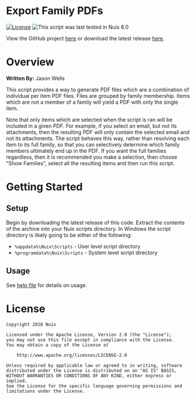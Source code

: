 Export Family PDFs
==================

[![License](https://img.shields.io/badge/License-Apache%202.0-blue.svg)](http://www.apache.org/licenses/LICENSE-2.0) ![This script was last tested in Nuix 8.0](https://img.shields.io/badge/Script%20Tested%20in%20Nuix-8.0-green.svg)

View the GitHub project [here](https://github.com/Nuix/Export-Family-PDFs) or download the latest release [here](https://github.com/Nuix/Export-Family-PDFs/releases).

# Overview

**Written By:** Jason Wells

This script provides a way to generate PDF files which are a combination of individual per item PDF files. Files are grouped by family membership. Items which are not a member of a family will yield a PDF with only the single item.

Note that only items which are selected when the script is ran will be included in a given PDF.  For example, if you select an email, but not its attachments, then the resulting PDF will only contain the selected email and not its attachments.  The script behaves this way, rather than resolving each item to its full family, so that you can selectively determine which family members ultimately end up in the PDF.  If you want the full families regardless, then it is recommended you make a selection, then choose "Show Families", select all the resulting items and then run this script.

# Getting Started

## Setup

Begin by downloading the latest release of this code.  Extract the contents of the archive into your Nuix scripts directory.  In Windows the script directory is likely going to be either of the following:

- `%appdata%\Nuix\Scripts` - User level script directory
- `%programdata%\Nuix\Scripts` - System level script directory

## Usage

See [help file](https://github.com/NuixSDK/Export-Family-PDFs/blob/master/Ruby/ExportFamilyPDFs.nuixscript/Help.md) for details on usage.

# License

```
Copyright 2018 Nuix

Licensed under the Apache License, Version 2.0 (the "License");
you may not use this file except in compliance with the License.
You may obtain a copy of the License at

    http://www.apache.org/licenses/LICENSE-2.0

Unless required by applicable law or agreed to in writing, software
distributed under the License is distributed on an "AS IS" BASIS,
WITHOUT WARRANTIES OR CONDITIONS OF ANY KIND, either express or implied.
See the License for the specific language governing permissions and
limitations under the License.
```
